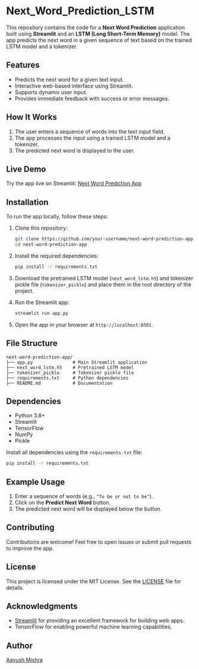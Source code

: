 # Next_Word_Prediction_LSTM

This repository contains the code for a **Next Word Prediction** application built using **Streamlit** and an **LSTM (Long Short-Term Memory)** model. The app predicts the next word in a given sequence of text based on the trained LSTM model and a tokenizer.

## Features
- Predicts the next word for a given text input.
- Interactive web-based interface using Streamlit.
- Supports dynamic user input.
- Provides immediate feedback with success or error messages.

## How It Works
1. The user enters a sequence of words into the text input field.
2. The app processes the input using a trained LSTM model and a tokenizer.
3. The predicted next word is displayed to the user.

## Live Demo
Try the app live on Streamlit:
[Next Word Prediction App](---------------------------------------)

## Installation
To run the app locally, follow these steps:

1. Clone this repository:
   ```bash
   git clone https://github.com/your-username/next-word-prediction-app.git
   cd next-word-prediction-app
   ```

2. Install the required dependencies:
   ```bash
   pip install -r requirements.txt
   ```

3. Download the pretrained LSTM model (`next_word_lstm.h5`) and tokenizer pickle file (`tokenizer_pickle`) and place them in the root directory of the project.

4. Run the Streamlit app:
   ```bash
   streamlit run app.py
   ```

5. Open the app in your browser at `http://localhost:8501`.

## File Structure
```
next-word-prediction-app/
├── app.py               # Main Streamlit application
├── next_word_lstm.h5    # Pretrained LSTM model
├── tokenizer_pickle     # Tokenizer pickle file
├── requirements.txt     # Python dependencies
├── README.md            # Documentation
```

## Dependencies
- Python 3.8+
- Streamlit
- TensorFlow
- NumPy
- Pickle

Install all dependencies using the `requirements.txt` file:
```bash
pip install -r requirements.txt
```

## Example Usage
1. Enter a sequence of words (e.g., `"To be or not to be"`).
2. Click on the **Predict Next Word** button.
3. The predicted next word will be displayed below the button.

## Contributing
Contributions are welcome! Feel free to open issues or submit pull requests to improve the app.

## License
This project is licensed under the MIT License. See the [LICENSE](LICENSE) file for details.

## Acknowledgments
- [Streamlit](https://streamlit.io/) for providing an excellent framework for building web apps.
- TensorFlow for enabling powerful machine learning capabilities.

## Author
[Aayush Mishra](https://github.com/Aayush212)

